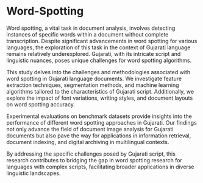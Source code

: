 # Word-Spotting

Word spotting, a vital task in document analysis, involves detecting instances of specific words within a document without complete transcription. Despite significant advancements in word spotting for various languages, the exploration of this task in the context of Gujarati language remains relatively underexplored. Gujarati, with its intricate script and linguistic nuances, poses unique challenges for word spotting algorithms.

This study delves into the challenges and methodologies associated with word spotting in Gujarati language documents. We investigate feature extraction techniques, segmentation methods, and machine learning algorithms tailored to the characteristics of Gujarati script. Additionally, we explore the impact of font variations, writing styles, and document layouts on word spotting accuracy.

Experimental evaluations on benchmark datasets provide insights into the performance of different word spotting approaches in Gujarati. Our findings not only advance the field of document image analysis for Gujarati documents but also pave the way for applications in information retrieval, document indexing, and digital archiving in multilingual contexts.

By addressing the specific challenges posed by Gujarati script, this research contributes to bridging the gap in word spotting research for languages with complex scripts, facilitating broader applications in diverse linguistic landscapes.
